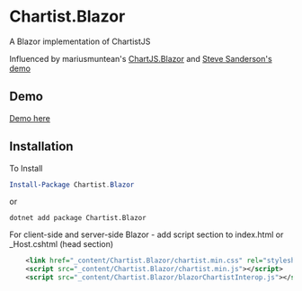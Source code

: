 # Chartist.Blazor
A Blazor implementation of ChartistJS


Influenced by mariusmuntean's [ChartJS.Blazor](https://github.com/mariusmuntean/ChartJs.Blazor) and [Steve Sanderson's demo](https://github.com/SteveSandersonMS/presentation-2020-01-NdcBlazorComponentLibraries)

## Demo

[Demo here](https://chartistblazordemo.azurewebsites.net/)

## Installation

To Install 

```ps1
Install-Package Chartist.Blazor
```
or
```
dotnet add package Chartist.Blazor
```

For client-side and server-side Blazor - add script section to index.html or _Host.cshtml (head section)

```xml
    <link href="_content/Chartist.Blazor/chartist.min.css" rel="stylesheet" />
    <script src="_content/Chartist.Blazor/chartist.min.js"></script>
    <script src="_content/Chartist.Blazor/blazorChartistInterop.js"></script>
```